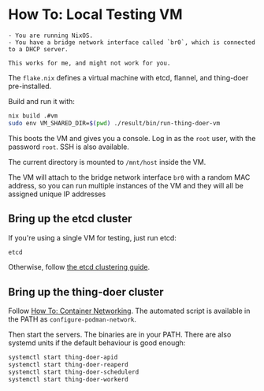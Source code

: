 # How To: Local Testing VM

```admonish info title="Prerequisites"
- You are running NixOS.
- You have a bridge network interface called `br0`, which is connected to a DHCP server.
```

```admonish danger title="Idiosyncratic"
This works for me, and might not work for you.
```

The `flake.nix` defines a virtual machine with etcd, flannel, and thing-doer
pre-installed.

Build and run it with:

```bash
nix build .#vm
sudo env VM_SHARED_DIR=$(pwd) ./result/bin/run-thing-doer-vm
```

This boots the VM and gives you a console.  Log in as the `root` user, with the
password `root`.  SSH is also available.

The current directory is mounted to `/mnt/host` inside the VM.

The VM will attach to the bridge network interface `br0` with a random MAC
address, so you can run multiple instances of the VM and they will all be
assigned unique IP addresses

## Bring up the etcd cluster

If you're using a single VM for testing, just run etcd:

```bash
etcd
```

Otherwise, follow [the etcd clustering guide][].

## Bring up the thing-doer cluster

Follow [How To: Container Networking][].  The automated script is available in
the PATH as `configure-podman-network`.

Then start the servers.  The binaries are in your PATH.  There are also systemd
units if the default behaviour is good enough:

```bash
systemctl start thing-doer-apid
systemctl start thing-doer-reaperd
systemctl start thing-doer-schedulerd
systemctl start thing-doer-workerd
```

[the etcd clustering guide]: https://etcd.io/docs/v3.5/op-guide/clustering/
[How To: Container Networking]: ./container-networking.html
